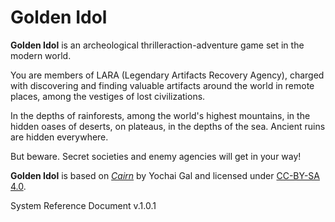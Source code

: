 # Golden Idol 

**Golden Idol** is an archeological thriller ​action-adventure game set in the modern world.

You are members of LARA (Legendary Artifacts Recovery Agency), charged with discovering and finding valuable artifacts around the world in remote places, among the vestiges ​of lost civilizations. ​

In the depths of rainforests, among the world's highest mountains, in the hidden oases of deserts, on plateaus, in the depths of the sea. Ancient ruins are hidden everywhere.

But beware. Secret societies and enemy agencies will get in your way!

**Golden Idol** is based on [*Cairn*](https://cairnrpg.com) by Yochai Gal and licensed under [CC-BY-SA 4.0](https://creativecommons.org/licenses/by-sa/4.0/).  

System Reference Document v.1.0.1
